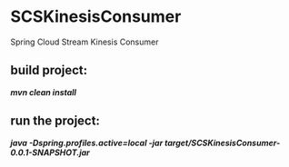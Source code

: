 # SCSKinesisConsumer
Spring Cloud Stream Kinesis Consumer

## build project:
___mvn clean install___

## run the project:
___java -Dspring.profiles.active=local -jar target/SCSKinesisConsumer-0.0.1-SNAPSHOT.jar___

